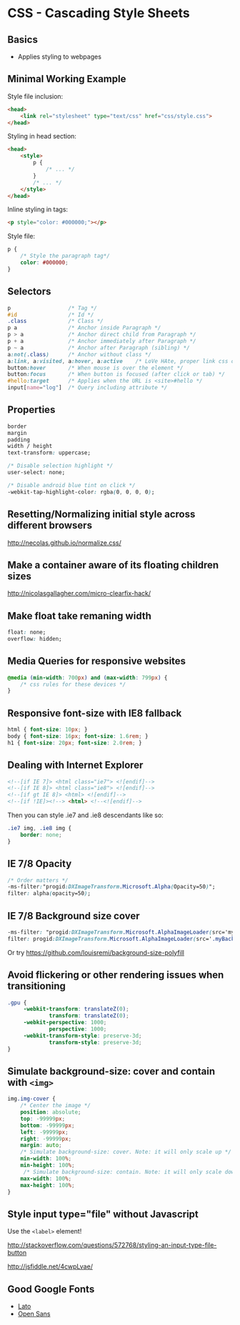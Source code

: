# CSS - Cascading Style Sheets

## Basics
- Applies styling to webpages

## Minimal Working Example

Style file inclusion:

```html
<head>
    <link rel="stylesheet" type="text/css" href="css/style.css">
</head>
```

Styling in head section:

```html
<head>
    <style>
        p {
            /* ... */
        }
        /* ... */
    </style>
</head>
```

Inline styling in tags:

```html
<p style="color: #000000;"></p>
```

Style file:

```css
p {
    /* Style the paragraph tag*/
    color: #000000;
}
```

## Selectors

```css
p                  /* Tag */
#id                /* Id */
.class             /* Class */
p a                /* Anchor inside Paragraph */
p > a              /* Anchor direct child from Paragraph */
p + a              /* Anchor immediately after Paragraph */
p ~ a              /* Anchor after Paragraph (sibling) */
a:not(.class)      /* Anchor without class */
a:link, a:visited, a:hover, a:active    /* LoVe HAte, proper link css order */
button:hover       /* When mouse is over the element */
button:focus       /* When button is focused (after click or tab) */
#hello:target      /* Applies when the URL is <site>#hello */
input[name="log"]  /* Query including attribute */
```

## Properties

```css
border
margin
padding
width / height
text-transform: uppercase;

/* Disable selection highlight */
user-select: none;

/* Disable android blue tint on click */
-webkit-tap-highlight-color: rgba(0, 0, 0, 0);
```

## Resetting/Normalizing initial style across different browsers
http://necolas.github.io/normalize.css/

## Make a container aware of its floating children sizes
http://nicolasgallagher.com/micro-clearfix-hack/


## Make float take remaning width
```css
float: none;
overflow: hidden;
```

## Media Queries for responsive websites
```css
@media (min-width: 700px) and (max-width: 799px) {
    /* css rules for these devices */
}
```

## Responsive font-size with IE8 fallback
```css
html { font-size: 10px; }
body { font-size: 16px; font-size: 1.6rem; }
h1 { font-size: 20px; font-size: 2.0rem; }
```

## Dealing with Internet Explorer

```html
<!--[if IE 7]> <html class="ie7"> <![endif]-->
<!--[if IE 8]> <html class="ie8"> <![endif]-->
<!--[if gt IE 8]> <html> <![endif]-->
<!--[if !IE]><!--> <html> <!--<![endif]-->
```

Then you can style .ie7 and .ie8 descendants like so:

```css
.ie7 img, .ie8 img {
    border: none;
}
```

## IE 7/8 Opacity
```css
/* Order matters */
-ms-filter:"progid:DXImageTransform.Microsoft.Alpha(Opacity=50)";
filter: alpha(opacity=50);
```

## IE 7/8 Background size cover
```css
-ms-filter: "progid:DXImageTransform.Microsoft.AlphaImageLoader(src='myBackground.jpg', sizingMethod='scale')";
filter: progid:DXImageTransform.Microsoft.AlphaImageLoader(src='.myBackground.jpg', sizingMethod='scale');
```

Or try https://github.com/louisremi/background-size-polyfill

## Avoid flickering or other rendering issues when transitioning

```css
.gpu {
     -webkit-transform: translateZ(0);
             transform: translateZ(0);
     -webkit-perspective: 1000;
             perspective: 1000;
     -webkit-transform-style: preserve-3d;
             transform-style: preserve-3d;
}
```

## Simulate background-size: cover and contain with `<img>`

```css
img.img-cover {
    /* Center the image */
    position: absolute;
    top: -99999px;
    bottom: -99999px;
    left: -99999px;
    right: -99999px;
    margin: auto;
    /* Simulate background-size: cover. Note: it will only scale up */
    min-width: 100%;
    min-height: 100%;
     /* Simulate background-size: contain. Note: it will only scale down */
    max-width: 100%;
    max-height: 100%;
}
```

## Style input type="file" without Javascript
Use the `<label>` element!

http://stackoverflow.com/questions/572768/styling-an-input-type-file-button

http://jsfiddle.net/4cwpLvae/

## Good Google Fonts
- [Lato](https://fonts.google.com/specimen/Lato)
- [Open Sans](https://fonts.google.com/specimen/Open+Sans)
